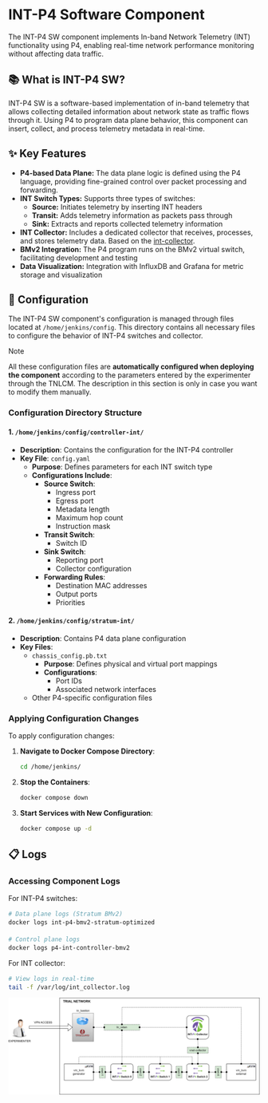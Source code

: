 # INT-P4 Software Component
The INT-P4 SW component implements In-band Network Telemetry (INT) functionality using P4, enabling real-time network performance monitoring without affecting data traffic.


## 📚 What is INT-P4 SW?
INT-P4 SW is a software-based implementation of in-band telemetry that allows collecting detailed information about network state as traffic flows through it. Using P4 to program data plane behavior, this component can insert, collect, and process telemetry metadata in real-time.

## ✨ Key Features

* **P4-based Data Plane:** The data plane logic is defined using the P4 language, providing fine-grained control over packet processing and forwarding.
* **INT Switch Types:** Supports three types of switches:
  * **Source:** Initiates telemetry by inserting INT headers
  * **Transit:** Adds telemetry information as packets pass through
  * **Sink:** Extracts and reports collected telemetry information
* **INT Collector:** Includes a dedicated collector that receives, processes, and stores telemetry data. Based on the [int-collector](https://github.com/GEANT-DataPlaneProgramming/int-collector).
* **BMv2 Integration:** The P4 program runs on the BMv2 virtual switch, facilitating development and testing
* **Data Visualization:** Integration with InfluxDB and Grafana for metric storage and visualization

## 📝 Configuration
The INT-P4 SW component's configuration is managed through files located at `/home/jenkins/config`. This directory contains all necessary files to configure the behavior of INT-P4 switches and collector.

> [!NOTE]
> All these configuration files are **automatically configured when deploying the component** according to the parameters entered by the experimenter through the TNLCM. The description in this section is only in case you want to modify them manually.

### Configuration Directory Structure

#### 1. `/home/jenkins/config/controller-int/`

- **Description**: Contains the configuration for the INT-P4 controller
- **Key File**: `config.yaml`
  - **Purpose**: Defines parameters for each INT switch type
  - **Configurations Include**:
    - **Source Switch**:
      - Ingress port
      - Egress port
      - Metadata length
      - Maximum hop count
      - Instruction mask
    - **Transit Switch**:
      - Switch ID
    - **Sink Switch**:
      - Reporting port
      - Collector configuration
    - **Forwarding Rules**:
      - Destination MAC addresses
      - Output ports
      - Priorities

#### 2. `/home/jenkins/config/stratum-int/`

- **Description**: Contains P4 data plane configuration
- **Key Files**:
  - `chassis_config.pb.txt`
    - **Purpose**: Defines physical and virtual port mappings
    - **Configurations**:
      - Port IDs
      - Associated network interfaces
  - Other P4-specific configuration files

### Applying Configuration Changes

To apply configuration changes:

1. **Navigate to Docker Compose Directory**:
   ```bash
   cd /home/jenkins/
   ```

2. **Stop the Containers**:
   ```bash
   docker compose down
   ```

3. **Start Services with New Configuration**:
   ```bash
   docker compose up -d

## 📋 Logs

### Accessing Component Logs

For INT-P4 switches:
```bash
# Data plane logs (Stratum BMv2)
docker logs int-p4-bmv2-stratum-optimized

# Control plane logs
docker logs p4-int-controller-bmv2
```

For INT collector:
```bash
# View logs in real-time
tail -f /var/log/int_collector.log
```

![int_p4_sw](https://github.com/6G-SANDBOX/6G-Library/blob/assets/images/int_p4_sw.png)